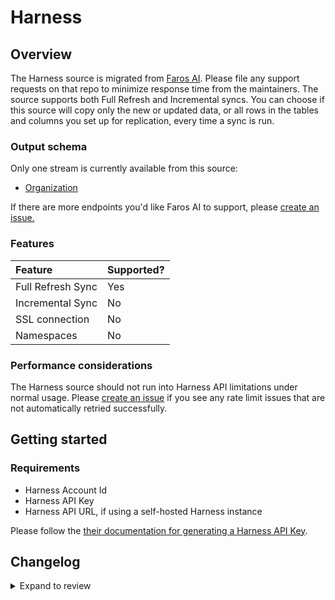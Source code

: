 # Harness

## Overview

The Harness source is migrated from [Faros
AI](https://github.com/faros-ai/airbyte-connectors/tree/main/sources/harness-source).
Please file any support requests on that repo to minimize response time from the
maintainers. The source supports both Full Refresh and Incremental syncs. You
can choose if this source will copy only the new or updated data, or all rows in
the tables and columns you set up for replication, every time a sync is run.

### Output schema

Only one stream is currently available from this source:

- [Organization](https://apidocs.harness.io/tag/Organization#operation/getOrganizationList)

If there are more endpoints you'd like Faros AI to support, please [create an
issue.](https://github.com/faros-ai/airbyte-connectors/issues/new)

### Features

| Feature           | Supported? |
| :---------------- | :--------- |
| Full Refresh Sync | Yes        |
| Incremental Sync  | No         |
| SSL connection    | No         |
| Namespaces        | No         |

### Performance considerations

The Harness source should not run into Harness API limitations under normal
usage. Please [create an
issue](https://github.com/faros-ai/airbyte-connectors/issues/new) if you see any
rate limit issues that are not automatically retried successfully.

## Getting started

### Requirements

- Harness Account Id
- Harness API Key
- Harness API URL, if using a self-hosted Harness instance

Please follow the [their documentation for generating a Harness API
Key](https://ngdocs.harness.io/article/tdoad7xrh9-add-and-manage-api-keys#harness_api_key).

## Changelog

<details>
  <summary>Expand to review</summary>

| Version | Date       | Pull Request                                                   | Subject                                              |
| :------ | :--------- | :------------------------------------------------------------- | :--------------------------------------------------- |
| 0.1.11 | 2024-09-21 | [43874](https://github.com/airbytehq/airbyte/pull/43874) | Update dependencies |
| 0.1.10 | 2024-08-03 | [43172](https://github.com/airbytehq/airbyte/pull/43172) | Update dependencies |
| 0.1.9 | 2024-07-27 | [42735](https://github.com/airbytehq/airbyte/pull/42735) | Update dependencies |
| 0.1.8 | 2024-07-20 | [42221](https://github.com/airbytehq/airbyte/pull/42221) | Update dependencies |
| 0.1.7 | 2024-07-13 | [41851](https://github.com/airbytehq/airbyte/pull/41851) | Update dependencies |
| 0.1.6 | 2024-07-10 | [41426](https://github.com/airbytehq/airbyte/pull/41426) | Update dependencies |
| 0.1.5 | 2024-07-09 | [41101](https://github.com/airbytehq/airbyte/pull/41101) | Update dependencies |
| 0.1.4 | 2024-07-06 | [40788](https://github.com/airbytehq/airbyte/pull/40788) | Update dependencies |
| 0.1.3 | 2024-06-25 | [40464](https://github.com/airbytehq/airbyte/pull/40464) | Update dependencies |
| 0.1.2 | 2024-06-22 | [40051](https://github.com/airbytehq/airbyte/pull/40051) | Update dependencies |
| 0.1.1 | 2024-05-20 | [38392](https://github.com/airbytehq/airbyte/pull/38392) | [autopull] base image + poetry + up_to_date |
| 0.1.0 | 2023-10-10 | [31103](https://github.com/airbytehq/airbyte/pull/31103) | Migrate to low code |
| 0.1.23  | 2021-11-16 | [153](https://github.com/faros-ai/airbyte-connectors/pull/153) | Add Harness source and Faros destination's converter |

</details>
